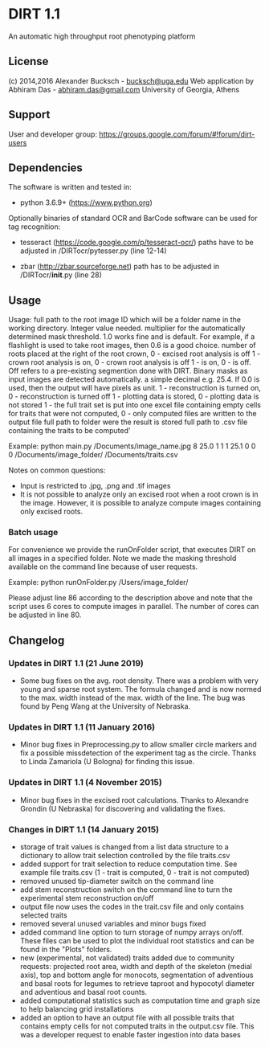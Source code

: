 # DIRT 1.1

An automatic high throughput root phenotyping platform

## License

(c) 2014,2016 Alexander Bucksch - bucksch@uga.edu
Web application by Abhiram Das - abhiram.das@gmail.com
University of Georgia, Athens

## Support

User and developer group: 
https://groups.google.com/forum/#!forum/dirt-users

## Dependencies

The software is written and tested in:
- python 3.6.9+ (https://www.python.org)

Optionally binaries of standard OCR and BarCode software can be used for tag recognition:

- tesseract (https://code.google.com/p/tesseract-ocr/)
paths have to be adjusted in /DIRTocr/pytesser.py (line 12-14)

- zbar (http://zbar.sourceforge.net) 
path has to be adjusted in /DIRTocr/__init__.py (line 28)

## Usage

Usage:
<run file path> full path to the root image
<unique id> ID which will be a folder name in the working directory. Integer value needed.
<mask threshold> multiplier for the automatically determined mask threshold. 1.0 works fine and is default. For example, if a flashlight is used to take root images, then 0.6 is a good choice.
<excised roots> number of roots placed at the right of the root crown, 0 - excised root analysis is off
<crown root> 1 - crown root analysis is on, 0 - crown root analysis is off
<segmentation> 1 -  is on, 0 - is off. Off refers to a pre-existing segmention done with DIRT. Binary masks as input images are detected automatically.
<marker diameter> a simple decimal e.g. 25.4. If 0.0 is used, then the output will have pixels as unit.
<stem reconstruction> 1 - reconstruction is turned on, 0 - reconstruction is turned off
<plots> 1 - plotting data is stored, 0 - plotting data is not stored
<output format> 1 - the full trait set is put into one excel file containing empty cells for traits that were not computed, 0 - only computed files are written to the output file
<working directory> full path to folder were the result is stored
<trait file path> full path to .csv file containing the traits to be computed'

Example: 
python main.py /Documents/image_name.jpg 8 25.0 1 1 1 25.1 0 0 0 /Documents/image_folder/ /Documents/traits.csv

Notes on common questions:
- Input is restricted to .jpg, .png and .tif images
- It is not possible to analyze only an excised root when a root crown is in the image. However, it is possible to analyze compute images containing only excised roots.

### Batch usage

For convenience we provide the runOnFolder script, that executes DIRT on all images in a specified folder. 
Note we made the masking threshold available on the command line because of user requests.

Example: python runOnFolder.py /Users/image_folder/ <masking threshold>

Please adjust line 86 according to the description above and note that the script uses 6 cores to compute images in parallel. The number of cores can be adjusted in line 80.

## Changelog

### Updates in DIRT 1.1 (21 June 2019)

- Some bug fixes on the avg. root density. There was a problem with very young and sparse root system. The formula changed and is now normed to the max. width instead of the max. width of the line.
The bug was found by Peng Wang at the University of Nebraska.

### Updates in DIRT 1.1 (11 January 2016)

- Minor bug fixes in Preprocessing.py to allow smaller circle markers and fix a possible missdetection of the experiment tag as the circle. 
Thanks to Linda Zamariola (U Bologna) for finding this issue.

### Updates in DIRT 1.1 (4 November 2015)

- Minor bug fixes in the excised root calculations. Thanks to Alexandre Grondin (U Nebraska) for discovering and validating the fixes.

### Changes in DIRT 1.1 (14 January 2015)

- storage of trait values is changed from a list data structure to a dictionary to allow trait selection controlled by the file traits.csv
- added support for trait selection to reduce computation time. See example file traits.csv (1 - trait is computed, 0 - trait is not computed)
- removed unused tip-diameter switch on the command line
- add stem reconstruction switch on the command line to turn the experimental stem reconstruction on/off
- output file now uses the codes in the trait.csv file and only contains selected traits
- removed several unused variables and minor bugs fixed
- added command line option to turn storage of numpy arrays on/off. These files can be used to plot the individual root statistics and can be found in the "Plots" folders.
- new (experimental, not validated) traits added due to community requests: projected root area, width and depth of the skeleton (medial axis), top and bottom angle for monocots, segmentation of adventious and basal roots for legumes to retrieve taproot and hypocotyl diameter and adventious and basal root counts.
- added computational statistics such as computation time and graph size to help balancing grid installations
- added an option to have an output file with all possible traits that contains empty cells for not computed traits in the output.csv file. This was a developer request to enable faster ingestion into data bases

